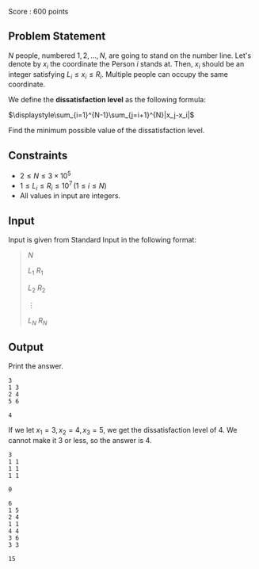Score : $600$ points

## Problem Statement

$N$ people, numbered $1,2,\ldots ,N$, are going to stand on the number line.
Let's denote by $x_i$ the coordinate the Person $i$ stands at.
Then, $x_i$ should be an integer satisfying $L_i \leq x_i \leq R_i$.
Multiple people can occupy the same coordinate.

We define the **dissatisfaction level** as the following formula:

$\displaystyle\sum_{i=1}^{N-1}\sum_{j=i+1}^{N}|x_j-x_i|$

Find the minimum possible value of the dissatisfaction level.

## Constraints

- $2 \leq N \leq 3 \times 10^5$
- $1 \leq L_i \leq R_i \leq 10^7 \,(1 \leq i \leq N)$
- All values in input are integers.

## Input

Input is given from Standard Input in the following format:

> $N$
> 
> $L_1$ $R_1$
> 
> $L_2$ $R_2$
> 
> $\vdots$
> 
> $L_N$ $R_N$

## Output

Print the answer.

```input1
3
1 3
2 4
5 6
```

```output1
4
```

If we let $x_1=3,x_2=4,x_3=5$, we get the dissatisfaction level of $4$. We cannot make it $3$ or less, so the answer is $4$.

```input2
3
1 1
1 1
1 1
```

```output2
0
```

```input3
6
1 5
2 4
1 1
4 4
3 6
3 3
```

```output3
15
```